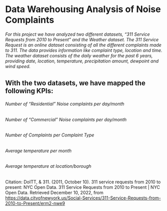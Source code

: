 # Data Warehousing Analysis of Noise Complaints

###### For this project we have analyzed two different datasets, “311 Service Requests from 2010 to Present” and the Weather dataset. The 311 Service Request is an online dataset consisting of all the different complaints made to 311. The data provides information like complaint type, location and time. The weather dataset consists of the daily weather for the past 6 years, providing date, location, temperature, precipitation amount, dewpoint and wind speed. 

## With the two datasets, we have mapped the following KPIs:

###### Number of “Residential” Noise complaints per day/month
###### Number of “Commercial” Noise complaints per day/month
###### Number of Complaints per Complaint Type
###### Average temperature per month
###### Average temperature at location/borough



Citation:
DoITT, & 311. (2011, October 10). 311 service requests from 2010 to present: NYC Open Data. 311 Service Requests from 2010 to Present | NYC Open Data. Retrieved December 10, 2022, from https://data.cityofnewyork.us/Social-Services/311-Service-Requests-from-2010-to-Present/erm2-nwe9 

